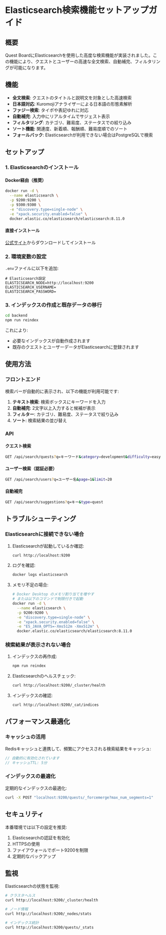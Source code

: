 # Elasticsearch検索機能セットアップガイド

## 概要

Quest BoardにElasticsearchを使用した高度な検索機能が実装されました。この機能により、クエストとユーザーの高速な全文検索、自動補完、フィルタリングが可能になります。

## 機能

- **全文検索**: クエストのタイトルと説明文を対象とした高速検索
- **日本語対応**: Kuromojiアナライザーによる日本語の形態素解析
- **ファジー検索**: タイポや表記ゆれに対応
- **自動補完**: 入力中にリアルタイムでサジェスト表示
- **フィルタリング**: カテゴリ、難易度、ステータスでの絞り込み
- **ソート機能**: 関連度、新着順、報酬順、難易度順でのソート
- **フォールバック**: Elasticsearchが利用できない場合はPostgreSQLで検索

## セットアップ

### 1. Elasticsearchのインストール

#### Docker経由（推奨）
```bash
docker run -d \
  --name elasticsearch \
  -p 9200:9200 \
  -p 9300:9300 \
  -e "discovery.type=single-node" \
  -e "xpack.security.enabled=false" \
  docker.elastic.co/elasticsearch/elasticsearch:8.11.0
```

#### 直接インストール
[公式サイト](https://www.elastic.co/downloads/elasticsearch)からダウンロードしてインストール

### 2. 環境変数の設定

`.env`ファイルに以下を追加:

```env
# Elasticsearch設定
ELASTICSEARCH_NODE=http://localhost:9200
ELASTICSEARCH_USERNAME=
ELASTICSEARCH_PASSWORD=
```

### 3. インデックスの作成と既存データの移行

```bash
cd backend
npm run reindex
```

これにより:
- 必要なインデックスが自動作成されます
- 既存のクエストとユーザーデータがElasticsearchに登録されます

## 使用方法

### フロントエンド

検索バーが自動的に表示され、以下の機能が利用可能です:

1. **テキスト検索**: 検索ボックスにキーワードを入力
2. **自動補完**: 2文字以上入力すると候補が表示
3. **フィルター**: カテゴリ、難易度、ステータスで絞り込み
4. **ソート**: 検索結果の並び替え

### API

#### クエスト検索
```bash
GET /api/search/quests?q=キーワード&category=development&difficulty=easy&status=open&sortBy=relevance&page=1&limit=20
```

#### ユーザー検索（認証必要）
```bash
GET /api/search/users?q=ユーザー名&page=1&limit=20
```

#### 自動補完
```bash
GET /api/search/suggestions?q=キー&type=quest
```

## トラブルシューティング

### Elasticsearchに接続できない場合

1. Elasticsearchが起動しているか確認:
   ```bash
   curl http://localhost:9200
   ```

2. ログを確認:
   ```bash
   docker logs elasticsearch
   ```

3. メモリ不足の場合:
   ```bash
   # Docker Desktop のメモリ割り当てを増やす
   # または以下のコマンドで制限付きで起動
   docker run -d \
     --name elasticsearch \
     -p 9200:9200 \
     -e "discovery.type=single-node" \
     -e "xpack.security.enabled=false" \
     -e "ES_JAVA_OPTS=-Xms512m -Xmx512m" \
     docker.elastic.co/elasticsearch/elasticsearch:8.11.0
   ```

### 検索結果が表示されない場合

1. インデックスの再作成:
   ```bash
   npm run reindex
   ```

2. Elasticsearchのヘルスチェック:
   ```bash
   curl http://localhost:9200/_cluster/health
   ```

3. インデックスの確認:
   ```bash
   curl http://localhost:9200/_cat/indices
   ```

## パフォーマンス最適化

### キャッシュの活用

Redisキャッシュと連携して、頻繁にアクセスされる検索結果をキャッシュ:

```javascript
// 自動的に有効化されています
// キャッシュTTL: 5分
```

### インデックスの最適化

定期的なインデックスの最適化:

```bash
curl -X POST "localhost:9200/quests/_forcemerge?max_num_segments=1"
```

## セキュリティ

本番環境では以下の設定を推奨:

1. Elasticsearchの認証を有効化
2. HTTPSの使用
3. ファイアウォールでポート9200を制限
4. 定期的なバックアップ

## 監視

Elasticsearchの状態を監視:

```bash
# クラスタヘルス
curl http://localhost:9200/_cluster/health

# ノード情報
curl http://localhost:9200/_nodes/stats

# インデックス統計
curl http://localhost:9200/quests/_stats
```